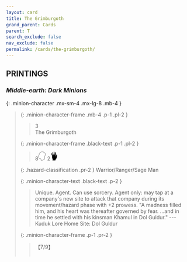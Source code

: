 ```yaml
---
layout: card
title: The Grimburgoth
grand_parent: Cards
parent: T
search_exclude: false
nav_exclude: false
permalink: /cards/the-grimburgoth/
---
```


## PRINTINGS


### _Middle-earth: Dark Minions_

{: .minion-character .mx-sm-4 .mx-lg-8 .mb-4 }
> {: .minion-character-frame .mb-4 .p-1 .pl-2 }
> > <div class="hazard-mp">3</div>
> > <div class="card-name">The Grimburgoth</div>
>
> {: .minion-character-frame .black-text .p-1 .pl-2 }
> > 8![](/assets/images/mind.svg) 2![](/assets/images/di.svg)
>
> {: .hazard-classification .pr-2 }
> Warrior/Ranger/Sage Man
>
> {: .minion-character-text .black-text .p-2 }
> > Unique. Agent. Can use sorcery. Agent only: may tap at a company's new site to attack that company during its movement/hazard phase with +2 prowess.  "A madness filled him, and his heart was thereafter governed by fear. ...and in time he settled with his kinsman Khamul in Dol Guldur." ---Kuduk Lore  Home Site: Dol Guldur 
>
> {: .minion-character-frame .p-1 .pr-2 }
> > <div class="card-shield">【7/9】</div>
> > <div class="card-corruption-white">&nbsp;</div>
